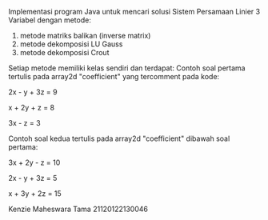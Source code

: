 Implementasi program Java untuk mencari solusi Sistem Persamaan Linier 3 Variabel dengan metode:
1. metode matriks balikan (inverse matrix)
2. metode dekomposisi LU Gauss
3. metode dekomposisi Crout

Setiap metode memiliki kelas sendiri dan terdapat:
Contoh soal pertama tertulis pada array2d "coefficient" yang tercomment pada kode:

2x - y + 3z = 9

x + 2y + z = 8

3x - z = 3

Contoh soal kedua tertulis pada array2d "coefficient" dibawah soal pertama:

3x + 2y - z = 10

2x - y + 3z = 5

x + 3y + 2z = 15

Kenzie Maheswara Tama
21120122130046
